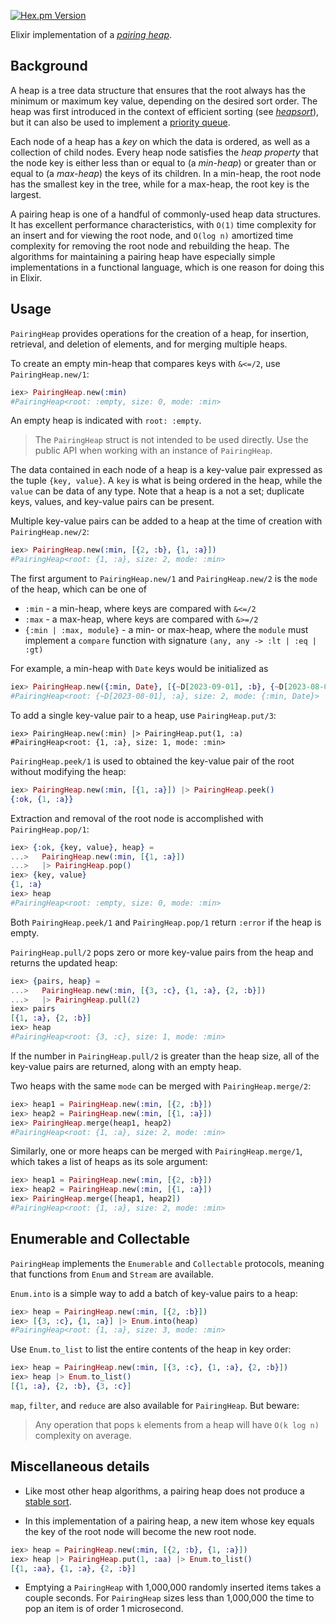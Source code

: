 [![Hex.pm Version](https://img.shields.io/hexpm/v/pairing_heap.svg)](https://hex.pm/packages/pairing_heap)

<!-- END HEADER -->

Elixir implementation of a
[_pairing heap_](https://en.wikipedia.org/wiki/Pairing_heap).

## Background

A heap is a tree data structure that ensures that the root always has the 
minimum or maximum key value, depending on the desired sort order. The heap was 
first introduced in the context of efficient sorting 
(see [_heapsort_](https://en.wikipedia.org/wiki/Heapsort)), but it can also be 
used to implement a 
[priority queue](https://en.wikipedia.org/wiki/Priority_queue).  

Each node of a heap has a _key_ on which the data is ordered, as well as a
collection of child nodes. Every heap node satisfies the _heap property_
that the node key is either less than or equal to 
(a _min-heap_) or greater than or equal to (a _max-heap_) the keys of its
children. In a min-heap, the root node has the smallest key in the tree, while 
for a max-heap, the root key is the largest.

A pairing heap is one of a handful of commonly-used heap data structures. It
has excellent performance characteristics, with `O(1)` time complexity for an
insert and for viewing the root node, and `O(log n)` amortized time complexity 
for removing the root node and rebuilding the heap. The algorithms for 
maintaining a pairing heap have especially simple implementations in a
functional language, which is one reason for doing this in Elixir.

## Usage

`PairingHeap` provides operations for the creation of a heap, for insertion, 
retrieval, and deletion of elements, and for merging multiple heaps.

To create an empty min-heap that compares keys with `&<=/2`, use 
`PairingHeap.new/1`:

```elixir
iex> PairingHeap.new(:min)
#PairingHeap<root: :empty, size: 0, mode: :min>
```

An empty heap is indicated with `root: :empty`.

> The `PairingHeap` struct is not intended to be used directly. Use the 
> public API when working with an instance of `PairingHeap`.

The data contained in each node of a heap is a key-value pair expressed as the 
tuple `{key, value}`. A `key` is what is being ordered in the heap, while the 
`value` can be data of any type. Note that a heap is a not a set; duplicate 
keys, values, and key-value pairs can be present.

Multiple key-value pairs can be added to a heap at the time of creation with 
`PairingHeap.new/2`:

```elixir
iex> PairingHeap.new(:min, [{2, :b}, {1, :a}])
#PairingHeap<root: {1, :a}, size: 2, mode: :min>
```

The first argument to `PairingHeap.new/1` and `PairingHeap.new/2` is the `mode`
of the heap, which can be one of

  * `:min` - a min-heap, where keys are compared with `&<=/2`
  * `:max` - a max-heap, where keys are compared with `&>=/2`
  * `{:min | :max, module}` - a min- or max-heap, where the `module` must
      implement a `compare` function with signature `(any, any -> :lt | :eq | :gt)`

For example, a min-heap with `Date` keys would be initialized as

```elixir
iex> PairingHeap.new({:min, Date}, [{~D[2023-09-01], :b}, {~D[2023-08-01], :a}])
#PairingHeap<root: {~D[2023-08-01], :a}, size: 2, mode: {:min, Date}>
```

To add a single key-value pair to a heap, use `PairingHeap.put/3`:

```eliixr
iex> PairingHeap.new(:min) |> PairingHeap.put(1, :a)
#PairingHeap<root: {1, :a}, size: 1, mode: :min>
```

`PairingHeap.peek/1` is used to obtained the key-value pair of the root without
modifying the heap:

```elixir
iex> PairingHeap.new(:min, [{1, :a}]) |> PairingHeap.peek()
{:ok, {1, :a}}
```

Extraction and removal of the root node is accomplished with `PairingHeap.pop/1`:

```elixir
iex> {:ok, {key, value}, heap} = 
...>   PairingHeap.new(:min, [{1, :a}]) 
...>   |> PairingHeap.pop()
iex> {key, value}
{1, :a}
iex> heap
#PairingHeap<root: :empty, size: 0, mode: :min>
```

Both `PairingHeap.peek/1` and `PairingHeap.pop/1` return `:error` if the
heap is empty.

`PairingHeap.pull/2` pops zero or more key-value pairs from the heap and returns 
the updated heap:

```elixir
iex> {pairs, heap} =
...>   PairingHeap.new(:min, [{3, :c}, {1, :a}, {2, :b}])
...>   |> PairingHeap.pull(2)
iex> pairs
[{1, :a}, {2, :b}]
iex> heap
#PairingHeap<root: {3, :c}, size: 1, mode: :min>
```

If the number in `PairingHeap.pull/2` is greater than the heap size, all of the 
key-value pairs are returned, along with an empty heap.

Two heaps with the same `mode` can be merged with `PairingHeap.merge/2`:

```elixir
iex> heap1 = PairingHeap.new(:min, [{2, :b}])
iex> heap2 = PairingHeap.new(:min, [{1, :a}])
iex> PairingHeap.merge(heap1, heap2)
#PairingHeap<root: {1, :a}, size: 2, mode: :min>
```

Similarly, one or more heaps can be merged with `PairingHeap.merge/1`, which 
takes a list of heaps as its sole argument:

```elixir
iex> heap1 = PairingHeap.new(:min, [{2, :b}])
iex> heap2 = PairingHeap.new(:min, [{1, :a}])
iex> PairingHeap.merge([heap1, heap2])
#PairingHeap<root: {1, :a}, size: 2, mode: :min>
```

## Enumerable and Collectable

`PairingHeap` implements the `Enumerable` and `Collectable` protocols, meaning
that functions from `Enum` and `Stream` are available. 

`Enum.into` is a simple way to add a batch of key-value pairs to a heap:

```elixir
iex> heap = PairingHeap.new(:min, [{2, :b}])
iex> [{3, :c}, {1, :a}] |> Enum.into(heap)
#PairingHeap<root: {1, :a}, size: 3, mode: :min>
```

Use `Enum.to_list` to list the entire contents of the heap in key order:

```elixir
iex> heap = PairingHeap.new(:min, [{3, :c}, {1, :a}, {2, :b}])
iex> heap |> Enum.to_list()
[{1, :a}, {2, :b}, {3, :c}]
```

`map`, `filter`, and `reduce` are also available for `PairingHeap`. But beware:  

> Any operation that pops `k` elements from a heap will have `O(k log n)`
> complexity on average.

## Miscellaneous details

- Like most other heap algorithms, a pairing heap does not produce a 
[stable sort](https://en.wikipedia.org/wiki/Sorting_algorithm#Stability). 

- In this implementation of a pairing heap, a new item whose key equals the key
  of the root node will become the new root node.

```elixir
iex> heap = PairingHeap.new(:min, [{2, :b}, {1, :a}])
iex> heap |> PairingHeap.put(1, :aa) |> Enum.to_list()
[{1, :aa}, {1, :a}, {2, :b}]
```

- Emptying a `PairingHeap` with 1,000,000 randomly inserted items takes a 
  couple seconds. For `PairingHeap` sizes less than 1,000,000 the time to 
  pop an item is of order 1 microsecond.